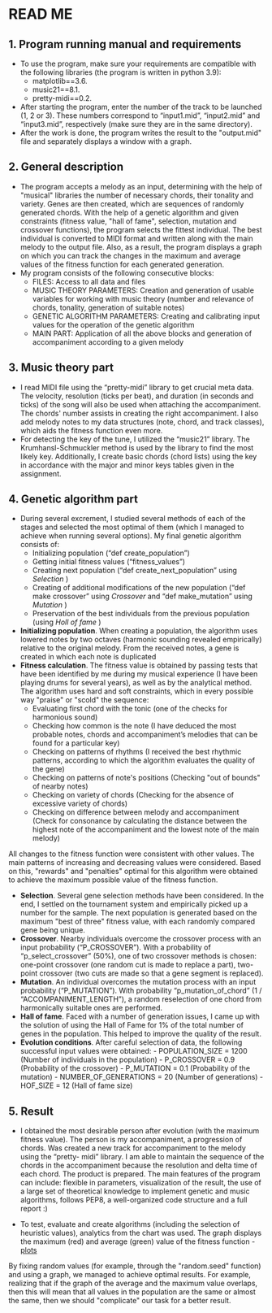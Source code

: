 # READ ME

## 1. Program running manual and requirements

- To use the program, make sure your requirements are compatible with
    the following libraries (the program is written in python 3.9):
    - matplotlib==3.6.
    - music21==8.1.
    - pretty-midi==0.2.
- After starting the program, enter the number of the track to be
    launched (1, 2 or 3). These numbers correspond to “input1.mid”,
    “input2.mid” and “input3.mid”, respectively (make sure they are in the
    same directory).
- After the work is done, the program writes the result to the "output.mid"
    file and separately displays a window with a graph.

## 2. General description

- The program accepts a melody as an input, determining with the help
    of "musical" libraries the number of necessary chords, their tonality and
    variety. Genes are then created, which are sequences of randomly
    generated chords. With the help of a genetic algorithm and given
    constraints (fitness value, "hall of fame", selection, mutation and
    crossover functions), the program selects the fittest individual. The best
    individual is converted to MIDI format and written along with the main
    melody to the output file. Also, as a result, the program displays a
    graph on which you can track the changes in the maximum and
    average values of the fitness function for each generated generation.
- My program consists of the following consecutive blocks:
    - FILES: Access to all data and files
    - MUSIC THEORY PARAMETERS: Creation and generation of usable
       variables for working with music theory (number and relevance
       of chords, tonality, generation of suitable notes)
    - GENETIC ALGORITHM PARAMETERS: Creating and calibrating
       input values for the operation of the genetic algorithm
    - MAIN PART: Application of all the above blocks and generation
       of accompaniment according to a given melody


## 3. Music theory part

- I read MIDI file using the “pretty-midi” library to get crucial meta data.
    The velocity, resolution (ticks per beat), and duration (in seconds and
    ticks) of the song will also be used when attaching the
    accompaniment. The chords' number assists in creating the right
    accompaniment. I also add melody notes to my data structures (note,
    chord, and track classes), which aids the fitness function even more.
- For detecting the key of the tune, I utilized the “music21” library. The
    Krumhansl-Schmuckler method is used by the library to find the most
    likely key. Additionally, I create basic chords (chord lists) using the key
    in accordance with the major and minor keys tables given in the
    assignment.

## 4. Genetic algorithm part

- During several excrement, I studied several methods of each of the stages
    and selected the most optimal of them (which I managed to achieve when
    running several options). My final genetic algorithm consists of:
    - Initializing population (“def create_population”)
    - Getting initial fitness values (“fitness_values”)
    - Creating next population (“def create_next_population” using
          _Selection_ )
    - Creating of additional modifications of the new population (“def make
          crossover” using _Crossover_ and “def make_mutation” using _Mutation_ )
    - Preservation of the best individuals from the previous population (using
          _Holl of fame_ )
- **Initializing population**. When creating a population, the algorithm uses
    lowered notes by two octaves (harmonic sounding revealed empirically)
    relative to the original melody. From the received notes, a gene is created in
    which each note is duplicated
- **Fitness calculation**. The fitness value is obtained by passing tests that have
    been identified by me during my musical experience (I have been playing
    drums for several years), as well as by the analytical method. The algorithm
    uses hard and soft constraints, which in every possible way "praise" or "scold"
    the sequence:
    - Evaluating first chord with the tonic (one of the checks for harmonious
          sound)
    - Сhecking how common is the note (I have deduced the most
          probable notes, chords and accompaniment’s melodies that can be
          found for a particular key)
    - Сhecking on patterns of rhythms (I received the best rhythmic patterns,
          according to which the algorithm evaluates the quality of the gene)
    - Сhecking on patterns of note's positions (Checking "out of bounds" of
          nearby notes)
    - Сhecking on variety of chords (Checking for the absence of excessive
variety of chords)
    - Checking on difference between melody and accompaniment (Check for consonance by calculating the distance between the
highest note of the accompaniment and the lowest note of the main
melody)

All changes to the fitness function were consistent with other values. The main
patterns of increasing and decreasing values were considered. Based on this,
"rewards" and "penalties" optimal for this algorithm were obtained to achieve
the maximum possible value of the fitness function.

- **Selection**. Several gene selection methods have been considered. In the end,
    I settled on the tournament system and empirically picked up a number for
    the sample. The next population is generated based on the maximum "best of
    three" fitness value, with each randomly compared gene being unique.
- **Crossover**. Nearby individuals overcome the crossover process with an input
    probability (“P_CROSSOVER”). With a probability of “p_select_crossover”
    (50%), one of two crossover methods is chosen: one-point crossover (one
    random cut is made to replace a part), two-point crossover (two cuts are
    made so that a gene segment is replaced).
- **Mutation**. An individual overcomes the mutation process with an input
    probability (“P_MUTATION”). With probability “p_mutation_of_chord” (1 /
    “ACCOMPANIMENT_LENGTH”), a random reselection of one chord from
    harmonically suitable ones are performed.
- **Hall of fame**. Faced with a number of generation issues, I came up with the
    solution of using the Hall of Fame for 1% of the total number of genes in the
    population. This helped to improve the quality of the result.
- **Evolution conditions**. After careful selection of data, the following successful
    input values were obtained:
       - POPULATION_SIZE = 1200 (Number of individuals in the population)
       - P_CROSSOVER = 0.9 (Probability of the crossover)
       - P_MUTATION = 0.1 (Probability of the mutation)
       - NUMBER_OF_GENERATIONS = 20 (Number of generations)
       - HOF_SIZE = 12 (Hall of fame size)

## 5. Result

- I obtained the most desirable person after evolution (with the maximum
    fitness value). The person is my accompaniment, a progression of chords. Was
    created a new track for accompaniment to the melody using the “pretty-
    midi” library. I am able to maintain the sequence of the chords in the
    accompaniment because the resolution and delta time of each chord.
    The product is prepared. The main features of the program can include:
    flexible in parameters, visualization of the result, the use of a large set of theoretical knowledge to implement genetic and music algorithms, follows PEP8, a well-organized code structure and a full report :)

- To test, evaluate and create algorithms (including the selection of heuristic
    values), analytics from the chart was used. The graph displays the maximum
    (red) and average (green) value of the fitness function - [plots](https://drive.google.com/file/d/1ICJobGWcbUeZnwtkK7m4wrR1D47Bt8Nl/view)

By fixing random values (for example, through the "random.seed" function)
and using a graph, we managed to achieve optimal results. For example,
realizing that if the graph of the average and the maximum value overlaps,
then this will mean that all values in the population are the same or almost the
same, then we should "complicate" our task for a better result.

